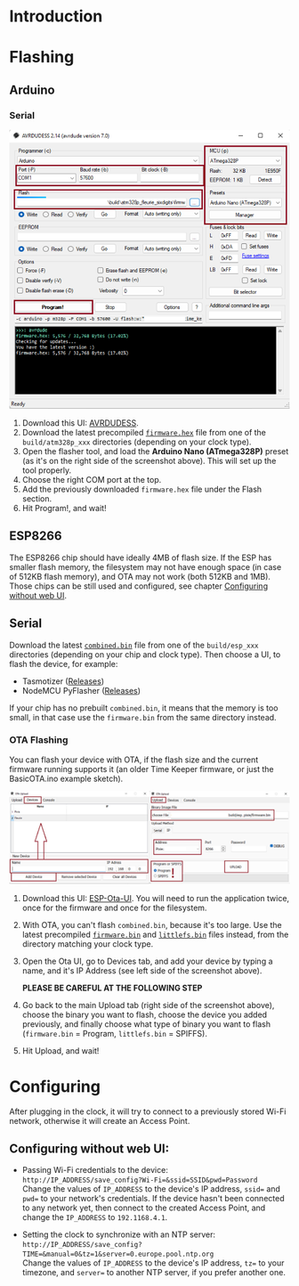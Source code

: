 # Introduction
# Flashing

## Arduino

### Serial

![](./docs/screenshots/avrdudess.png)

1. Download this UI: [AVRDUDESS](https://github.com/ZakKemble/AVRDUDESS/releases).
2. Download the latest precompiled [`firmware.hex`](https://github.com/ambarusa/Time-Keeper/tree/master/build) file from one of the `build/atm328p_xxx` directories (depending on your clock type).
3. Open the flasher tool, and load the **Arduino Nano (ATmega328P)** preset (as it's on the right side of the screenshot above). This will set up the tool properly.
4. Choose the right COM port at the top.
5. Add the previously downloaded `firmware.hex` file under the Flash section.
5. Hit Program!, and wait!

## ESP8266

The ESP8266 chip should have ideally 4MB of flash size. If the ESP has  smaller flash memory, the filesystem may not have enough space (in case of 512KB flash memory), and OTA may not work (both 512KB and 1MB).
Those chips can be still used and configured, see chapter [Configuring without web UI](#Configuring-without-web-UI).

## Serial

Download the latest [`combined.bin`](https://github.com/ambarusa/Time-Keeper/tree/master/build) file  from one of the `build/esp_xxx` directories (depending on your chip and clock type). Then choose a UI, to flash the device, for example:

- Tasmotizer ([Releases](https://github.com/tasmota/tasmotizer/releases))
- NodeMCU PyFlasher ([Releases](https://github.com/marcelstoer/nodemcu-pyflasher/releases))

If your chip has no prebuilt `combined.bin`, it means that the memory is too small, in that case use the `firmware.bin` from the same directory instead.

### OTA Flashing

You can flash your device with OTA, if the flash size and the current firmware running supports it (an older Time Keeper firmware, or just the BasicOTA.ino example sketch).

![](./docs/screenshots/ota_ui.png)

1. Download this UI: [ESP-Ota-UI](https://github.com/Nikfinn99/ESP-Ota-UI/releases). You will need to run the application twice, once for the firmware and once for the filesystem.
2. With OTA, you can't flash `combined.bin`, because it's too large. Use the latest precompiled [`firmware.bin`](https://github.com/ambarusa/Time-Keeper/tree/master/build) and [`littlefs.bin`](https://github.com/ambarusa/Time-Keeper/tree/master/build) files instead, from the directory matching your clock type.
3. Open the Ota UI, go to Devices tab, and add your device by typing a name, and it's IP Address (see left side of the screenshot above).

    **PLEASE BE CAREFUL AT THE FOLLOWING STEP**

4. Go back to the main Upload tab (right side of the screenshot above), choose the binary you want to flash, choose the device you added previously, and finally choose what type of binary you want to flash (`firmware.bin` = Program, `littlefs.bin` = SPIFFS).
5. Hit Upload, and wait!

# Configuring

After plugging in the clock, it will try to connect to a previously stored Wi-Fi network, otherwise it will create an Access Point.


## Configuring without web UI:

* Passing Wi-Fi credentials to the device:\
`http://IP_ADDRESS/save_config?Wi-Fi=&ssid=SSID&pwd=Password`\
Change the values of `IP_ADDRESS` to the device's IP address, `ssid=` and `pwd=` to your network's credentials. If the device hasn't been connected to any network yet, then connect to the created Access Point, and change the `IP_ADDRESS` to `192.1168.4.1`.

* Setting the clock to synchronize with an NTP server:\
`http://IP_ADDRESS/save_config?TIME=&manual=0&tz=1&server=0.europe.pool.ntp.org`\
Change the values of `IP_ADDRESS` to the device's IP address, `tz=` to your timezone, and `server=` to another NTP server, if you prefer another one.